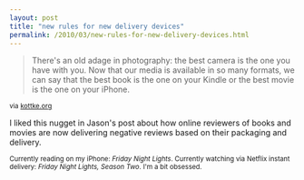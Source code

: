 ```yaml
---
layout: post
title: "new rules for new delivery devices"
permalink: /2010/03/new-rules-for-new-delivery-devices.html
---
```


<blockquote><p>There&#39;s an old adage in photography: the best camera is the one you have with you. Now that our media is available in so many formats, we can say that the best book is the one on your Kindle or the best movie is the one on your iPhone.</p></blockquote>

<p><small>via <a href="http://kottke.org/10/03/the-new-rules-for-reviewing-media">kottke.org</a></small></p>

<p>I liked this nugget in Jason&#39;s post about how online reviewers of books and movies are now delivering negative reviews based on their packaging and delivery.</p>

<p><small>Currently reading on my iPhone:  <i>Friday Night Lights</i>.  Currently watching via Netflix instant delivery:  <i>Friday Night Lights, Season Two</i>. I&#39;m a bit obsessed.</small></p>


